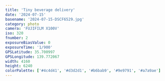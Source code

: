 ```yaml
---
title: 'Tiny beverage delivery'
date: '2024-07-15'
basename: '2024-07-15-DSCF6529.jpg'
category: photo
camera: 'FUJIFILM X100V'
iso: 320
fnumber: 2
exposureBiasValue: 0
exposureTime: '1/900'
GPSLatitude: 35.700997
GPSLongitude: 139.772067
width: 4160
height: 6240
colorPalette: ['#4c4d41', '#d3d2d1', '#b6bab9', '#9e9791', '#a7a9ae']
---
```

